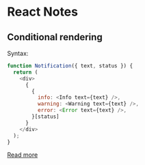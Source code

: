 # React Notes

## Conditional rendering

Syntax:

```js
function Notification({ text, status }) {
  return (
    <div>
      {
        {
          info: <Info text={text} />,
          warning: <Warning text={text} />,
          error: <Error text={text} />,
        }[status]
      }
    </div>
  );
}
```

[Read more](https://www.robinwieruch.de/conditional-rendering-react#multiple-conditional-renderings-in-react)
